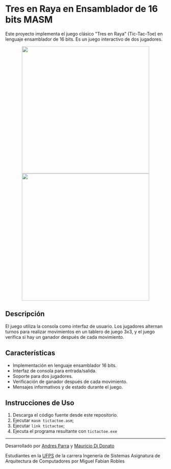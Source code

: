 # Tres en Raya en Ensamblador de 16 bits MASM

Este proyecto implementa el juego clásico "Tres en Raya" (Tic-Tac-Toe) en lenguaje ensamblador de 16 bits. Es un juego interactivo de dos jugadores.

<p align="center">
  
<img src="https://github.com/byandrev/tres-en-raya/assets/120739623/221257ec-db23-43f9-a82e-3e1d7c80264d" width="400" />
<img src="https://github.com/byandrev/tres-en-raya/assets/120739623/a5124b5f-681f-4cb5-a000-0d5bd6cc442d" width="400" />

</p>



## Descripción

El juego utiliza la consola como interfaz de usuario. Los jugadores alternan turnos para realizar movimientos en un tablero de juego 3x3, y el juego verifica si hay un ganador después de cada movimiento.


## Características

- Implementación en lenguaje ensamblador 16 bits.
- Interfaz de consola para entrada/salida.
- Soporte para dos jugadores.
- Verificación de ganador después de cada movimiento.
- Mensajes informativos y de estado durante el juego.

## Instrucciones de Uso

1. Descarga el código fuente desde este repositorio.
2. Ejecutar `masm tictactoe.asm`;
3. Ejecutar `link tictactoe`;
4. Ejecuta el programa resultante con `tictactoe.exe`

---

Desarrollado por [Andres Parra](https://github.com/byandrev) y [Mauricio Di Donato](https://github.com/MauricioDDS)

Estudiantes en la [UFPS](https://ww2.ufps.edu.co/) de la carrera Ingenería de Sistemas
Asignatura de Arquitectura de Computadores por Miguel Fabian Robles
